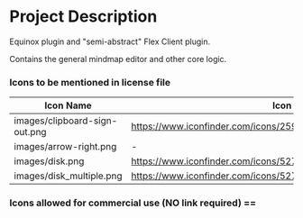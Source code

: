 # Project Description

Equinox plugin and "semi-abstract" Flex Client plugin. 

Contains the general mindmap editor and other core logic.

### Icons to be mentioned in license file 

| Icon Name | Icon Source URL | Copyright URL |
| ------------- | ------------- | ------------- |
| images/clipboard-sign-out.png  | https://www.iconfinder.com/icons/25957/clipboard_copy_cut_icon#size=16  | http://p.yusukekamiyamane.com/ |
| images/arrow-right.png | - | http://www.doublejdesign.co.uk |
| images/disk.png | https://www.iconfinder.com/icons/5276/disk_download_floppy_save_icon#size=16 | http://www.famfamfam.com/lab/icons/silk/ |
| images/disk_multiple.png | https://www.iconfinder.com/icons/5277/disk_multiple_save_icon#size=16 | http://www.famfamfam.com/lab/icons/silk/ |


### Icons allowed for commercial use (NO link required) ==